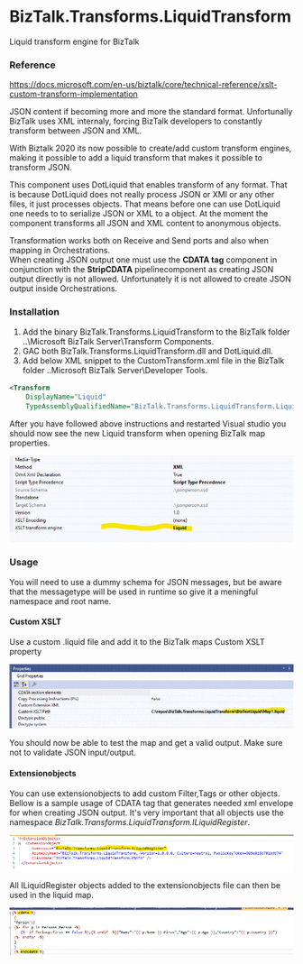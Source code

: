 # BizTalk.Transforms.LiquidTransform

Liquid transform engine for BizTalk

### Reference

https://docs.microsoft.com/en-us/biztalk/core/technical-reference/xslt-custom-transform-implementation

JSON content if becoming more and more the standard format. Unfortunally BizTalk uses XML internaly, forcing BizTalk developers to constantly transform between JSON and XML.

With Biztalk 2020 its now possible to create/add custom transform engines, making it possible to add a liquid transform that makes it possible to transform JSON.

This component uses DotLiquid that enables transform of any format. That is because DotLiquid does not really process JSON or XMl or any other files, it just processes objects.
That means before one can use DotLiquid one needs to to serialize JSON or XML to a object.
At the moment the component transforms all JSON and XML content to anonymous objects.

Transformation works both on Receive and Send ports and also when mapping in Orchestrations. <br/>When creating JSON output one must use the **CDATA tag** component in conjunction with the **StripCDATA** pipelinecomponent as creating JSON output directly is not allowed. Unfortunately it is not allowed to create JSON output inside Orchestrations.

### Installation

1. Add the binary BizTalk.Transforms.LiquidTransform to the BizTalk folder ..\Microsoft BizTalk Server\Transform Components.
2. GAC both BizTalk.Transforms.LiquidTransform.dll and DotLiquid.dll.
3. Add below XML snippet to the CustomTransform.xml file in the BizTalk folder ..Microsoft BizTalk Server\Developer Tools.

```xml
<Transform 
    DisplayName="Liquid"
    TypeAssemblyQualifiedName="BizTalk.Transforms.LiquidTransform.LiquidTransform, BizTalk.Transforms.LiquidTransform, Version=1.0.0.0, Culture=neutral, PublicKeyToken=969e815b781bd674"/>
```

After you have followed above instructions and restarted Visual studio you should now see the new Liquid transform when opening BizTalk map properties.

![](engine.gif)

### Usage
You will need to use a dummy schema for JSON messages, but be aware that the messagetype will be used in runtime so give it a meningful namespace and root name.
#### Custom XSLT


Use a custom .liquid file and add it to the BizTalk maps Custom XSLT property

![](liquidtemplate.gif)

You should now be able to test the map and get a valid output. Make sure not to validate JSON input/output.

#### Extensionobjects
You can use extensionobjects to add custom Filter,Tags or other objects. Bellow is a sample usage of CDATA tag that generates needed xml envelope for when creating JSON output.
It's very important that all objects use the namespace _BizTalk.Transforms.LiquidTransform.ILiquidRegister_.

![](extensionobjects.gif)

All ILiquidRegister objects added to the extensionobjects file can then be used in the liquid map.

![](cdatatag.gif)


